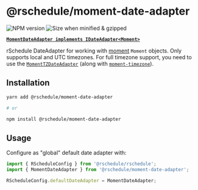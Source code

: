 # @rschedule/moment-date-adapter

![NPM version](https://flat.badgen.net/npm/v/@rschedule/moment-date-adapter) ![Size when minified & gzipped](https://flat.badgen.net/bundlephobia/minzip/@rschedule/moment-date-adapter)

**[`MomentDateAdapter implements IDateAdapter<Moment>`](../#IDateAdapter-Interface)**

rSchedule DateAdapter for working with [moment](https://momentjs.com) `Moment` objects. Only supports local and UTC timezones. For full timezone support, you need to use the [`MomentTZDateAdapter`](./moment-tz-date-adapter) (along with [`moment-timezone`](https://momentjs.com/timezone/)).

## Installation

```bash
yarn add @rschedule/moment-date-adapter

# or

npm install @rschedule/moment-date-adapter
```

## Usage

Configure as "global" default date adapter with:

```typescript
import { RScheduleConfig } from '@rschedule/rschedule';
import { MomentDateAdapter } from '@rschedule/moment-date-adapter';

RScheduleConfig.defaultDateAdapter = MomentDateAdapter;
```
